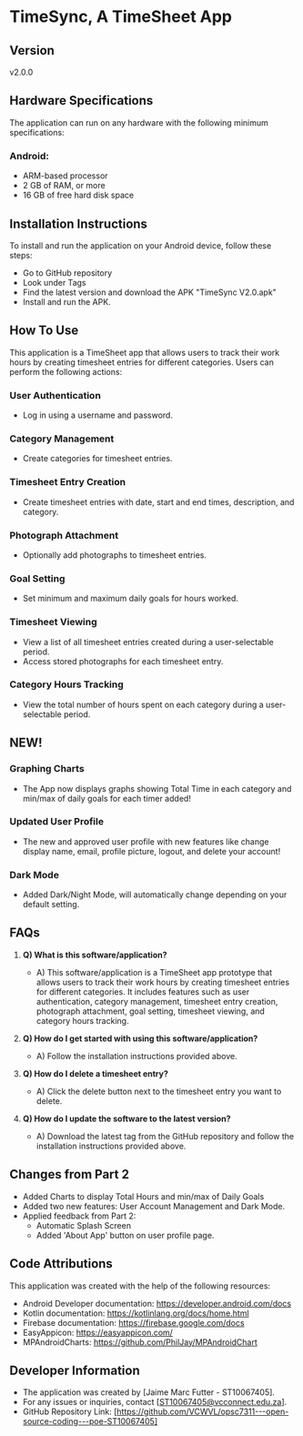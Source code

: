 # TimeSync, A TimeSheet App

## Version
v2.0.0

## Hardware Specifications
The application can run on any hardware with the following minimum specifications:

### Android:
- ARM-based processor
- 2 GB of RAM, or more
- 16 GB of free hard disk space

## Installation Instructions
To install and run the application on your Android device, follow these steps:
- Go to GitHub repository
- Look under Tags
- Find the latest version and download the APK "TimeSync V2.0.apk"
- Install and run the APK.

## How To Use
This application is a TimeSheet app that allows users to track their work hours by creating timesheet entries for different categories. Users can perform the following actions:

### User Authentication
- Log in using a username and password.

### Category Management
- Create categories for timesheet entries.

### Timesheet Entry Creation
- Create timesheet entries with date, start and end times, description, and category.

### Photograph Attachment
- Optionally add photographs to timesheet entries.

### Goal Setting
- Set minimum and maximum daily goals for hours worked.

### Timesheet Viewing
- View a list of all timesheet entries created during a user-selectable period.
- Access stored photographs for each timesheet entry.

### Category Hours Tracking
- View the total number of hours spent on each category during a user-selectable period.

## NEW! 
### Graphing Charts
- The App now displays graphs showing Total Time in each category and min/max of daily goals for each timer added!

### Updated User Profile
- The new and approved user profile with new features like change display name, email, profile picture, logout, and delete your account!

### Dark Mode
- Added Dark/Night Mode, will automatically change depending on your default setting.

## FAQs
1. **Q) What is this software/application?**
   - A) This software/application is a TimeSheet app prototype that allows users to track their work hours by creating timesheet entries for different categories. It includes features such as user authentication, category management, timesheet entry creation, photograph attachment, goal setting, timesheet viewing, and category hours tracking.

2. **Q) How do I get started with using this software/application?**
   - A) Follow the installation instructions provided above.

3. **Q) How do I delete a timesheet entry?**
   - A) Click the delete button next to the timesheet entry you want to delete.

4. **Q) How do I update the software to the latest version?**
   - A) Download the latest tag from the GitHub repository and follow the installation instructions provided above.
   
## Changes from Part 2
- Added Charts to display Total Hours and min/max of Daily Goals
- Added two new features: User Account Management and Dark Mode.
- Applied feedback from Part 2:
	- Automatic Splash Screen
	- Added 'About App' button on user profile page.

## Code Attributions
This application was created with the help of the following resources:
- Android Developer documentation: https://developer.android.com/docs
- Kotlin documentation: https://kotlinlang.org/docs/home.html
- Firebase documentation: https://firebase.google.com/docs
- EasyAppicon: https://easyappicon.com/
- MPAndroidCharts: https://github.com/PhilJay/MPAndroidChart

## Developer Information
- The application was created by [Jaime Marc Futter - ST10067405].
- For any issues or inquiries, contact [ST10067405@vcconnect.edu.za].
- GitHub Repository Link: [https://github.com/VCWVL/opsc7311---open-source-coding---poe-ST10067405]